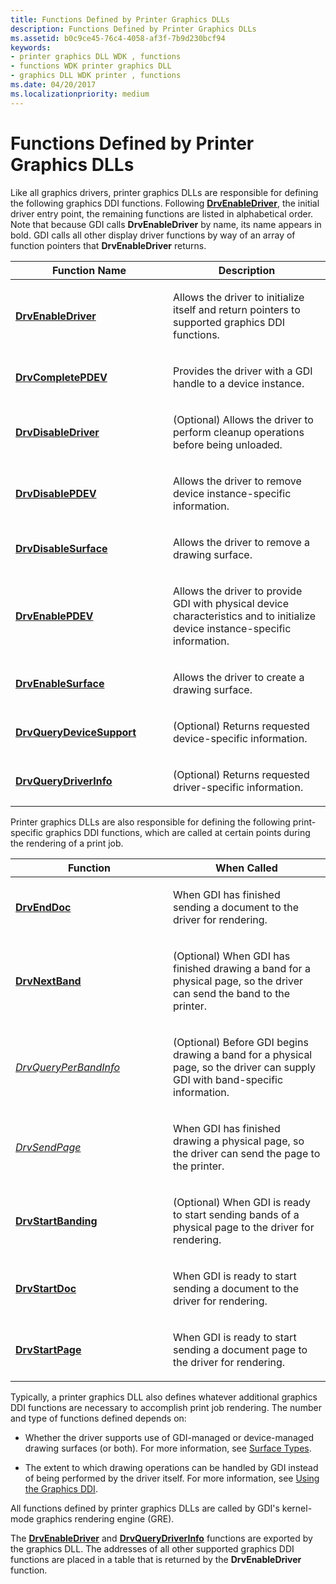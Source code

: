 ```yaml
---
title: Functions Defined by Printer Graphics DLLs
description: Functions Defined by Printer Graphics DLLs
ms.assetid: b0c9ce45-76c4-4058-af3f-7b9d230bcf94
keywords:
- printer graphics DLL WDK , functions
- functions WDK printer graphics DLL
- graphics DLL WDK printer , functions
ms.date: 04/20/2017
ms.localizationpriority: medium
---
```


# Functions Defined by Printer Graphics DLLs





Like all graphics drivers, printer graphics DLLs are responsible for defining the following graphics DDI functions. Following [**DrvEnableDriver**](https://msdn.microsoft.com/library/windows/hardware/ff556210), the initial driver entry point, the remaining functions are listed in alphabetical order. Note that because GDI calls **DrvEnableDriver** by name, its name appears in bold. GDI calls all other display driver functions by way of an array of function pointers that **DrvEnableDriver** returns.

<table>
<colgroup>
<col width="50%" />
<col width="50%" />
</colgroup>
<thead>
<tr class="header">
<th>Function Name</th>
<th>Description</th>
</tr>
</thead>
<tbody>
<tr class="odd">
<td><p><a href="https://msdn.microsoft.com/library/windows/hardware/ff556210" data-raw-source="[&lt;strong&gt;DrvEnableDriver&lt;/strong&gt;](https://msdn.microsoft.com/library/windows/hardware/ff556210)"><strong>DrvEnableDriver</strong></a></p></td>
<td><p>Allows the driver to initialize itself and return pointers to supported graphics DDI functions.</p></td>
</tr>
<tr class="even">
<td><p><a href="https://msdn.microsoft.com/library/windows/hardware/ff556181" data-raw-source="[&lt;strong&gt;DrvCompletePDEV&lt;/strong&gt;](https://msdn.microsoft.com/library/windows/hardware/ff556181)"><strong>DrvCompletePDEV</strong></a></p></td>
<td><p>Provides the driver with a GDI handle to a device instance.</p></td>
</tr>
<tr class="odd">
<td><p><a href="https://msdn.microsoft.com/library/windows/hardware/ff556196" data-raw-source="[&lt;strong&gt;DrvDisableDriver&lt;/strong&gt;](https://msdn.microsoft.com/library/windows/hardware/ff556196)"><strong>DrvDisableDriver</strong></a></p></td>
<td><p>(Optional) Allows the driver to perform cleanup operations before being unloaded.</p></td>
</tr>
<tr class="even">
<td><p><a href="https://msdn.microsoft.com/library/windows/hardware/ff556198" data-raw-source="[&lt;strong&gt;DrvDisablePDEV&lt;/strong&gt;](https://msdn.microsoft.com/library/windows/hardware/ff556198)"><strong>DrvDisablePDEV</strong></a></p></td>
<td><p>Allows the driver to remove device instance-specific information.</p></td>
</tr>
<tr class="odd">
<td><p><a href="https://msdn.microsoft.com/library/windows/hardware/ff556200" data-raw-source="[&lt;strong&gt;DrvDisableSurface&lt;/strong&gt;](https://msdn.microsoft.com/library/windows/hardware/ff556200)"><strong>DrvDisableSurface</strong></a></p></td>
<td><p>Allows the driver to remove a drawing surface.</p></td>
</tr>
<tr class="even">
<td><p><a href="https://msdn.microsoft.com/library/windows/hardware/ff556211" data-raw-source="[&lt;strong&gt;DrvEnablePDEV&lt;/strong&gt;](https://msdn.microsoft.com/library/windows/hardware/ff556211)"><strong>DrvEnablePDEV</strong></a></p></td>
<td><p>Allows the driver to provide GDI with physical device characteristics and to initialize device instance-specific information.</p></td>
</tr>
<tr class="odd">
<td><p><a href="https://msdn.microsoft.com/library/windows/hardware/ff556214" data-raw-source="[&lt;strong&gt;DrvEnableSurface&lt;/strong&gt;](https://msdn.microsoft.com/library/windows/hardware/ff556214)"><strong>DrvEnableSurface</strong></a></p></td>
<td><p>Allows the driver to create a drawing surface.</p></td>
</tr>
<tr class="even">
<td><p><a href="https://msdn.microsoft.com/library/windows/hardware/ff556260" data-raw-source="[&lt;strong&gt;DrvQueryDeviceSupport&lt;/strong&gt;](https://msdn.microsoft.com/library/windows/hardware/ff556260)"><strong>DrvQueryDeviceSupport</strong></a></p></td>
<td><p>(Optional) Returns requested device-specific information.</p></td>
</tr>
<tr class="odd">
<td><p><a href="https://msdn.microsoft.com/library/windows/hardware/ff556261" data-raw-source="[&lt;strong&gt;DrvQueryDriverInfo&lt;/strong&gt;](https://msdn.microsoft.com/library/windows/hardware/ff556261)"><strong>DrvQueryDriverInfo</strong></a></p></td>
<td><p>(Optional) Returns requested driver-specific information.</p></td>
</tr>
</tbody>
</table>

 

Printer graphics DLLs are also responsible for defining the following print-specific graphics DDI functions, which are called at certain points during the rendering of a print job.

<table>
<colgroup>
<col width="50%" />
<col width="50%" />
</colgroup>
<thead>
<tr class="header">
<th>Function</th>
<th>When Called</th>
</tr>
</thead>
<tbody>
<tr class="odd">
<td><p><a href="https://msdn.microsoft.com/library/windows/hardware/ff556215" data-raw-source="[&lt;strong&gt;DrvEndDoc&lt;/strong&gt;](https://msdn.microsoft.com/library/windows/hardware/ff556215)"><strong>DrvEndDoc</strong></a></p></td>
<td><p>When GDI has finished sending a document to the driver for rendering.</p></td>
</tr>
<tr class="even">
<td><p><a href="https://msdn.microsoft.com/library/windows/hardware/ff556250" data-raw-source="[&lt;strong&gt;DrvNextBand&lt;/strong&gt;](https://msdn.microsoft.com/library/windows/hardware/ff556250)"><strong>DrvNextBand</strong></a></p></td>
<td><p>(Optional) When GDI has finished drawing a band for a physical page, so the driver can send the band to the printer.</p></td>
</tr>
<tr class="odd">
<td><p><a href="https://msdn.microsoft.com/library/windows/hardware/ff556268" data-raw-source="[&lt;em&gt;DrvQueryPerBandInfo&lt;/em&gt;](https://msdn.microsoft.com/library/windows/hardware/ff556268)"><em>DrvQueryPerBandInfo</em></a></p></td>
<td><p>(Optional) Before GDI begins drawing a band for a physical page, so the driver can supply GDI with band-specific information.</p></td>
</tr>
<tr class="even">
<td><p><a href="https://msdn.microsoft.com/library/windows/hardware/ff556281" data-raw-source="[&lt;em&gt;DrvSendPage&lt;/em&gt;](https://msdn.microsoft.com/library/windows/hardware/ff556281)"><em>DrvSendPage</em></a></p></td>
<td><p>When GDI has finished drawing a physical page, so the driver can send the page to the printer.</p></td>
</tr>
<tr class="odd">
<td><p><a href="https://msdn.microsoft.com/library/windows/hardware/ff556292" data-raw-source="[&lt;strong&gt;DrvStartBanding&lt;/strong&gt;](https://msdn.microsoft.com/library/windows/hardware/ff556292)"><strong>DrvStartBanding</strong></a></p></td>
<td><p>(Optional) When GDI is ready to start sending bands of a physical page to the driver for rendering.</p></td>
</tr>
<tr class="even">
<td><p><a href="https://msdn.microsoft.com/library/windows/hardware/ff556296" data-raw-source="[&lt;strong&gt;DrvStartDoc&lt;/strong&gt;](https://msdn.microsoft.com/library/windows/hardware/ff556296)"><strong>DrvStartDoc</strong></a></p></td>
<td><p>When GDI is ready to start sending a document to the driver for rendering.</p></td>
</tr>
<tr class="odd">
<td><p><a href="https://msdn.microsoft.com/library/windows/hardware/ff556298" data-raw-source="[&lt;strong&gt;DrvStartPage&lt;/strong&gt;](https://msdn.microsoft.com/library/windows/hardware/ff556298)"><strong>DrvStartPage</strong></a></p></td>
<td><p>When GDI is ready to start sending a document page to the driver for rendering.</p></td>
</tr>
</tbody>
</table>

 

Typically, a printer graphics DLL also defines whatever additional graphics DDI functions are necessary to accomplish print job rendering. The number and type of functions defined depends on:

-   Whether the driver supports use of GDI-managed or device-managed drawing surfaces (or both). For more information, see [Surface Types](https://msdn.microsoft.com/library/windows/hardware/ff569900).

-   The extent to which drawing operations can be handled by GDI instead of being performed by the driver itself. For more information, see [Using the Graphics DDI](https://msdn.microsoft.com/library/windows/hardware/ff570139).

All functions defined by printer graphics DLLs are called by GDI's kernel-mode graphics rendering engine (GRE).

The [**DrvEnableDriver**](https://msdn.microsoft.com/library/windows/hardware/ff556210) and [**DrvQueryDriverInfo**](https://msdn.microsoft.com/library/windows/hardware/ff556261) functions are exported by the graphics DLL. The addresses of all other supported graphics DDI functions are placed in a table that is returned by the **DrvEnableDriver** function.

 

 




